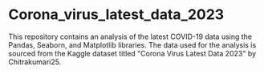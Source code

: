 # Corona_virus_latest_data_2023
This repository contains an analysis of the latest COVID-19 data using the Pandas, Seaborn, and Matplotlib libraries. The data used for the analysis is sourced from the Kaggle dataset titled "Corona Virus Latest Data 2023" by Chitrakumari25.
